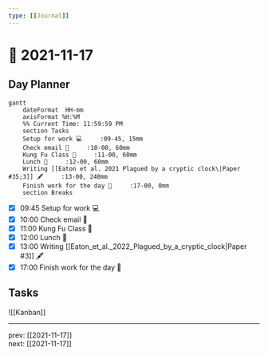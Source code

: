 ```yaml
---
type: [[Journal]]
---
```


# 📆 2021-11-17

## Day Planner
```mermaid
gantt
    dateFormat  HH-mm
    axisFormat %H:%M
    %% Current Time: 11:59:59 PM
    section Tasks
    Setup for work 💻     :09-45, 15mm
    Check email 📧     :10-00, 60mm
    Kung Fu Class 🥋     :11-00, 60mm
    Lunch 🍙     :12-00, 60mm
    Writing [[Eaton et al. 2021 Plagued by a cryptic clock\|Paper #35;3]] 🖋     :13-00, 240mm
    Finish work for the day 🎉     :17-00, 0mm
    section Breaks

```

- [x] 09:45 Setup for work 💻
- [x] 10:00 Check email 📧
- [x] 11:00 Kung Fu Class 🥋
- [x] 12:00 Lunch 🍙
- [x] 13:00 Writing [[Eaton_et_al._2022_Plagued_by_a_cryptic_clock\|Paper #3]] 🖋
- [x] 17:00 Finish work for the day 🎉

## Tasks

![[Kanban]]

---

prev: [[2021-11-17]]  
next: [[2021-11-17]]  